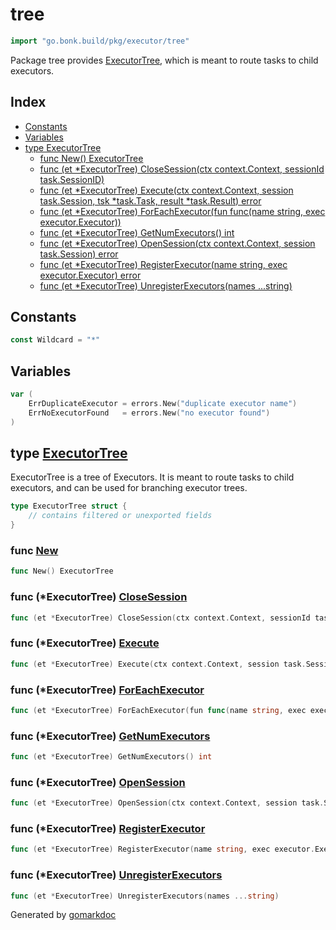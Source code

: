 <!-- Code generated by gomarkdoc. DO NOT EDIT -->

# tree

```go
import "go.bonk.build/pkg/executor/tree"
```

Package tree provides [ExecutorTree](<#ExecutorTree>), which is meant to route tasks to child executors.

## Index

- [Constants](<#constants>)
- [Variables](<#variables>)
- [type ExecutorTree](<#ExecutorTree>)
  - [func New\(\) ExecutorTree](<#New>)
  - [func \(et \*ExecutorTree\) CloseSession\(ctx context.Context, sessionId task.SessionID\)](<#ExecutorTree.CloseSession>)
  - [func \(et \*ExecutorTree\) Execute\(ctx context.Context, session task.Session, tsk \*task.Task, result \*task.Result\) error](<#ExecutorTree.Execute>)
  - [func \(et \*ExecutorTree\) ForEachExecutor\(fun func\(name string, exec executor.Executor\)\)](<#ExecutorTree.ForEachExecutor>)
  - [func \(et \*ExecutorTree\) GetNumExecutors\(\) int](<#ExecutorTree.GetNumExecutors>)
  - [func \(et \*ExecutorTree\) OpenSession\(ctx context.Context, session task.Session\) error](<#ExecutorTree.OpenSession>)
  - [func \(et \*ExecutorTree\) RegisterExecutor\(name string, exec executor.Executor\) error](<#ExecutorTree.RegisterExecutor>)
  - [func \(et \*ExecutorTree\) UnregisterExecutors\(names ...string\)](<#ExecutorTree.UnregisterExecutors>)


## Constants

<a name="Wildcard"></a>

```go
const Wildcard = "*"
```

## Variables

<a name="ErrDuplicateExecutor"></a>

```go
var (
    ErrDuplicateExecutor = errors.New("duplicate executor name")
    ErrNoExecutorFound   = errors.New("no executor found")
)
```

<a name="ExecutorTree"></a>
## type [ExecutorTree](<tree.go#L21-L23>)

ExecutorTree is a tree of Executors. It is meant to route tasks to child executors, and can be used for branching executor trees.

```go
type ExecutorTree struct {
    // contains filtered or unexported fields
}
```

<a name="New"></a>
### func [New](<tree.go#L35>)

```go
func New() ExecutorTree
```



<a name="ExecutorTree.CloseSession"></a>
### func \(\*ExecutorTree\) [CloseSession](<tree.go#L127>)

```go
func (et *ExecutorTree) CloseSession(ctx context.Context, sessionId task.SessionID)
```



<a name="ExecutorTree.Execute"></a>
### func \(\*ExecutorTree\) [Execute](<tree.go#L133-L138>)

```go
func (et *ExecutorTree) Execute(ctx context.Context, session task.Session, tsk *task.Task, result *task.Result) error
```



<a name="ExecutorTree.ForEachExecutor"></a>
### func \(\*ExecutorTree\) [ForEachExecutor](<tree.go#L165>)

```go
func (et *ExecutorTree) ForEachExecutor(fun func(name string, exec executor.Executor))
```



<a name="ExecutorTree.GetNumExecutors"></a>
### func \(\*ExecutorTree\) [GetNumExecutors](<tree.go#L156>)

```go
func (et *ExecutorTree) GetNumExecutors() int
```



<a name="ExecutorTree.OpenSession"></a>
### func \(\*ExecutorTree\) [OpenSession](<tree.go#L118>)

```go
func (et *ExecutorTree) OpenSession(ctx context.Context, session task.Session) error
```



<a name="ExecutorTree.RegisterExecutor"></a>
### func \(\*ExecutorTree\) [RegisterExecutor](<tree.go#L41>)

```go
func (et *ExecutorTree) RegisterExecutor(name string, exec executor.Executor) error
```



<a name="ExecutorTree.UnregisterExecutors"></a>
### func \(\*ExecutorTree\) [UnregisterExecutors](<tree.go#L91>)

```go
func (et *ExecutorTree) UnregisterExecutors(names ...string)
```



Generated by [gomarkdoc](<https://github.com/princjef/gomarkdoc>)
